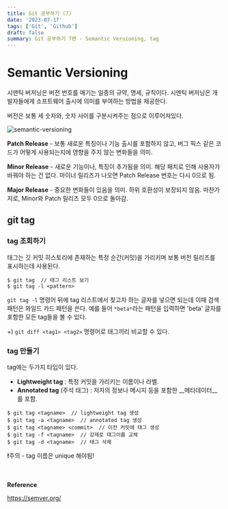 ```yaml
---
title: Git 공부하기 (7)
date: '2023-07-17'
tags: ['Git', 'Github']
draft: false
summary: Git 공부하기 7편 - Semantic Versioning, tag
---
```


# Semantic Versioning

시맨틱 버저닝은 버전 번호를 매기는 일종의 규약, 명세, 규칙이다. 시멘틱 버저닝은 개발자들에게 소프트웨어 출시에 의미를 부여하는 방법을 제공한다.

버전은 보통 세 숫자와, 숫자 사이를 구분시켜주는 점으로 이루어져있다.

![semantic-versioning](https://github.com/wontae99/wontae99-blog/assets/109476712/94b19581-8733-40b8-a7ce-38a9c7a18c57)

__Patch Release__ - 보통 새로운 특징이나 기능 출시를 포함하지 않고, 버그 픽스 같은 코드가 어떻게 사용되는지에 영향을 주지 않는 변화들을 의미.

__Minor Release__ - 새로운 기능이나, 특징이 추가됨을 의미. 해당 패치로 인해 사용자가 바꿔야 하는 건 없다.
마이너 릴리즈가 나오면 Patch Release 번호는 다시 0으로 됨.

__Major Release__ - 중요한 변화들이 있음을 의미. 하위 호환성이 보장되지 않음. 마찬가지로, Minor와 Patch 릴리즈 모두 0으로 돌아감.

## __git tag__

### tag 조회하기

태그는 깃 커밋 히스토리에 존재하는 특정 순간(커밋)을 가리키며 보통 버전 릴리즈를 표시하는데 사용된다.

```git 
$ git tag  // 태그 리스트 보기
$ git tag -l <pattern>
```
`git tag -l` 명령어 뒤에 tag 리스트에서 찾고자 하는 글자를 넣으면 되는데 이때 검색 패턴은 와일드 카드 패턴을 쓴다.
예를 들어 `*beta*`라는 패턴을 입력하면 'beta' 글자를 포함한 모든 tag들을 볼 수 있다. 

+) `git diff <tag1> <tag2>` 명령어로 태그끼리 비교할 수 있다.


### tag 만들기

tag에는 두가지 타입이 있다.

- __Lightweight tag__ : 특정 커밋을 가리키는 이름이나 라벨.
- __Annotated tag__ (주석 태그) : 저자의 정보나 메시지 등을 포함한 __메타데이터__를 포함.

```git
$ git tag <tagname>  // lightweight tag 생성
$ git tag -a <tagname>  // annotated tag 생성
$ git tag <tagname> <commit>  // 이전 커밋에 태그 생성
$ git tag -f <tagname>  // 강제로 태그이름 교체
$ git tag -d <tagname>  // 태그 삭제
```

❗️주의 - tag 이름은 unique 해야됨!

<br/>

__Reference__ 

https://semver.org/
